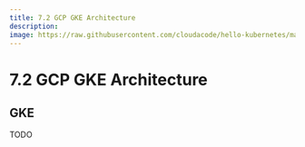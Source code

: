 ```yaml
---
title: 7.2 GCP GKE Architecture
description:
image: https://raw.githubusercontent.com/cloudacode/hello-kubernetes/main/docs/assets/kubernetes-school.png
---
```


# 7.2 GCP GKE Architecture

## GKE

TODO
